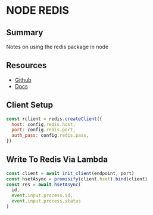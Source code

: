 # NODE REDIS

## Summary

Notes on using the redis package in node

## Resources

- [Github](https://github.com/NodeRedis/node_redis)
- [Docs](http://redis.js.org/)

## Client Setup

```javascript
const rclient = redis.createClient({
  host: config.redis.host,
  port: config.redis.port,
  auth_pass: config.redis.pass,
})
```

## Write To Redis Via Lambda

```javascript
const client = await init_client(endpoint, port)
const hsetAsync = promisify(client.hset).bind(client)
const res = await hsetAsync(
  id,
  event.input.process.id,
  event.input.process.status
)
```
